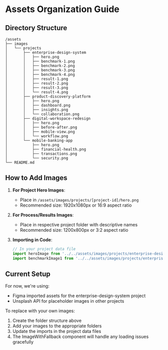 # Assets Organization Guide

## Directory Structure

```
/assets
├── images
│   └── projects
│       ├── enterprise-design-system
│       │   ├── hero.png
│       │   ├── benchmark-1.png
│       │   ├── benchmark-2.png
│       │   ├── benchmark-3.png
│       │   ├── benchmark-4.png
│       │   ├── result-1.png
│       │   ├── result-2.png
│       │   ├── result-3.png
│       │   └── result-4.png
│       ├── product-discovery-platform
│       │   ├── hero.png
│       │   ├── dashboard.png
│       │   ├── insights.png
│       │   └── collaboration.png
│       ├── digital-workspace-redesign
│       │   ├── hero.png
│       │   ├── before-after.png
│       │   ├── mobile-view.png
│       │   └── workflow.png
│       └── mobile-banking-app
│           ├── hero.png
│           ├── financial-health.png
│           ├── transactions.png
│           └── security.png
└── README.md
```

## How to Add Images

1. **For Project Hero Images**: 
   - Place in `/assets/images/projects/[project-id]/hero.png`
   - Recommended size: 1920x1080px or 16:9 aspect ratio

2. **For Process/Results Images**:
   - Place in respective project folder with descriptive names
   - Recommended size: 1200x800px or 3:2 aspect ratio

3. **Importing in Code**:
   ```typescript
   // In your project data file
   import heroImage from '../../assets/images/projects/enterprise-design-system/hero.png';
   import benchmarkImage1 from '../../assets/images/projects/enterprise-design-system/benchmark-1.png';
   ```

## Current Setup

For now, we're using:
- Figma imported assets for the enterprise-design-system project
- Unsplash API for placeholder images in other projects

To replace with your own images:
1. Create the folder structure above
2. Add your images to the appropriate folders
3. Update the imports in the project data files
4. The ImageWithFallback component will handle any loading issues gracefully
